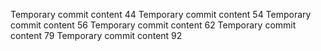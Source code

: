 Temporary commit content 44
Temporary commit content 54
Temporary commit content 56
Temporary commit content 62
Temporary commit content 79
Temporary commit content 92
